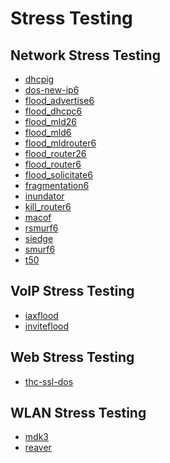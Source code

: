 # Stress Testing

Network Stress Testing
-----------------------

* [dhcpig](../tools/_template.md)
* [dos-new-ip6](../tools/_template.md)
* [flood_advertise6](../tools/_template.md)
* [flood_dhcpc6](../tools/_template.md)
* [flood_mld26](../tools/_template.md)
* [flood_mld6](../tools/_template.md)
* [flood_mldrouter6](../tools/_template.md)
* [flood_router26](../tools/_template.md)
* [flood_router6](../tools/_template.md)
* [flood_solicitate6](../tools/_template.md)
* [fragmentation6](../tools/_template.md)
* [inundator](../tools/_template.md)
* [kill_router6](../tools/_template.md)
* [macof](../tools/_template.md)
* [rsmurf6](../tools/_template.md)
* [siedge](../tools/_template.md)
* [smurf6](../tools/_template.md)
* [t50](../tools/_template.md)


VoIP Stress Testing
-----------------------

* [iaxflood](../tools/_template.md)
* [inviteflood](../tools/_template.md)

Web Stress Testing
-----------------------

* [thc-ssl-dos](../tools/thc-ssl-dos.md)

WLAN Stress Testing
-----------------------

* [mdk3](../tools/_template.md)
* [reaver](../tools/reaver.md)
